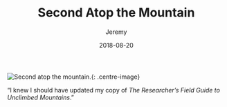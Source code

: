 ﻿---
title: "Second Atop the Mountain"
author: "Jeremy"
tags: [Science, Academia]
permalink: /4
date: 2018-08-20

---

![Second atop the mountain.](https://res.cloudinary.com/dh3hm8pb7/image/upload/c_scale,q_auto:best,w_600/v1532817396/UpTheMountain.png){: .centre-image}

“I knew I should have updated my copy of *The Researcher’s Field Guide to Unclimbed Mountains*.”